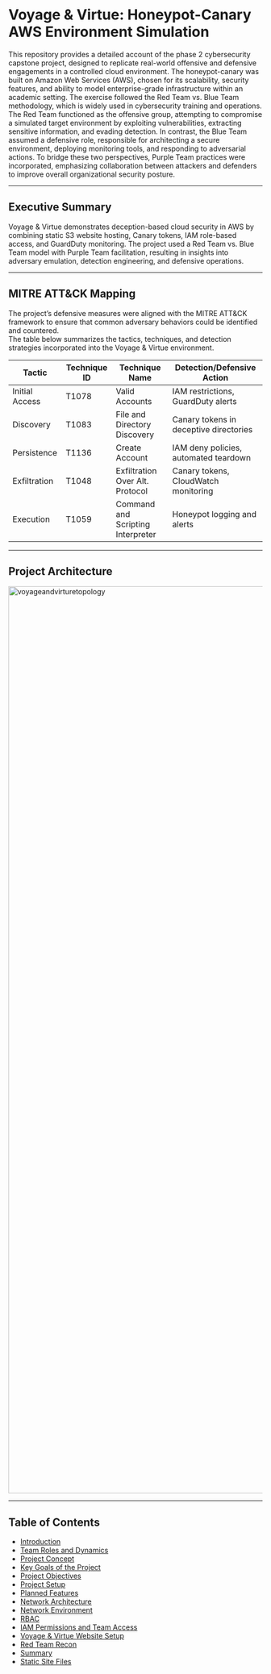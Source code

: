 # Voyage & Virtue: Honeypot-Canary AWS Environment Simulation
This repository provides a detailed account of the phase 2 cybersecurity capstone project, designed to replicate real-world offensive and defensive engagements in a controlled cloud environment. The honeypot-canary was built on Amazon Web Services (AWS), chosen for its scalability, security features, and ability to model enterprise-grade infrastructure within an academic setting. The exercise followed the Red Team vs. Blue Team methodology, which is widely used in cybersecurity training and operations. The Red Team functioned as the offensive group, attempting to compromise a simulated target environment by exploiting vulnerabilities, extracting sensitive information, and evading detection. In contrast, the Blue Team assumed a defensive role, responsible for architecting a secure environment, deploying monitoring tools, and responding to adversarial actions. To bridge these two perspectives, Purple Team practices were incorporated, emphasizing collaboration between attackers and defenders to improve overall organizational security posture.

---

## Executive Summary
Voyage & Virtue demonstrates deception-based cloud security in AWS by combining static S3 website hosting, Canary tokens, IAM role-based access, and GuardDuty monitoring. The project used a Red Team vs. Blue Team model with Purple Team facilitation, resulting in insights into adversary emulation, detection engineering, and defensive operations.

---

## MITRE ATT&CK Mapping
The project’s defensive measures were aligned with the MITRE ATT&CK framework to ensure that common adversary behaviors could be identified and countered.  
The table below summarizes the tactics, techniques, and detection strategies incorporated into the Voyage & Virtue environment.

| Tactic         | Technique ID | Technique Name                  | Detection/Defensive Action              |
|----------------|--------------|---------------------------------|-----------------------------------------|
| Initial Access | T1078        | Valid Accounts                  | IAM restrictions, GuardDuty alerts      |
| Discovery      | T1083        | File and Directory Discovery    | Canary tokens in deceptive directories  |
| Persistence    | T1136        | Create Account                  | IAM deny policies, automated teardown   |
| Exfiltration   | T1048        | Exfiltration Over Alt. Protocol | Canary tokens, CloudWatch monitoring    |
| Execution      | T1059        | Command and Scripting Interpreter | Honeypot logging and alerts           |

---

## Project Architecture

<img width="2600" height="1800" alt="voyageandvirturetopology" src="https://github.com/user-attachments/assets/1a9b9c84-d9e5-4c9f-b599-c1e6dc2757cc" />

---

## Table of Contents

- [Introduction](01-introduction.md)
- [Team Roles and Dynamics](02-team-roles.md)
- [Project Concept](03-project-concept.md)
- [Key Goals of the Project](04-goals-methods.md)
- [Project Objectives](05-project-objectives.md)
- [Project Setup](06-project-setup.md)
- [Planned Features](07-planned-features.md)
- [Network Architecture](08-network-architecture.md)
- [Network Environment](09-network-environment.md)
- [RBAC](10-rbac.md)
- [IAM Permissions and Team Access](11-iam-permissions.md)
- [Voyage & Virtue Website Setup](12-website-showcase.md)
- [Red Team Recon](13-redteam-recon.md)
- [Summary](14-summary.md)
- [Static Site Files](15-static-site/)
